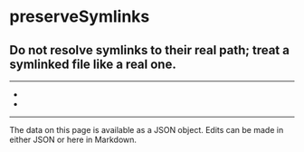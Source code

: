 <!-- Important! Do not modify comment blocks. They are necessary for the transformer to work properly -->

<!-- title -->
# preserveSymlinks

<!-- shortDescription -->
Do not resolve symlinks to their real path; treat a symlinked file like a real one.
---

<!-- extendedDescription -->

---

<!-- references -->
- []()
- []()
---

<!-- footer -->
The data on this page is available as a JSON object. Edits can be made in either JSON or here in Markdown.
